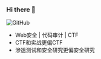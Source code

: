### Hi there 👋

![GitHub](https://github-readme-stats.vercel.app/api?username=Anthem-whisper)

- Web安全 | 代码审计 | CTF
- CTF和实战更偏CTF
- 渗透测试和安全研究更偏安全研究
